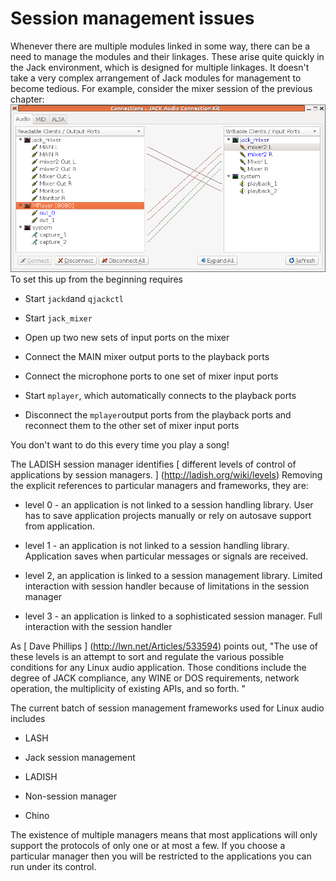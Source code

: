 #  Session management issues 

Whenever there are multiple modules linked in some way, there can be a need to 
      manage the modules and their linkages. These arise quite quickly in the Jack
      environment, which is designed for multiple linkages.
      It doesn't take a very complex arrangement of Jack modules for management to become tedious.
      For example, consider the mixer session of the previous chapter:
![alt text](mixer.png)To set this up from the beginning requires

+  Start
 `jackd`and
 `qjackctl`


+  Start
 `jack_mixer`


+  Open up two new sets of input ports on the mixer


+  Connect the MAIN mixer output ports to the playback ports


+  Connect the microphone ports to one set of mixer input ports


+  Start
 `mplayer`, which automatically connects to the playback ports


+  Disconnect the
 `mplayer`output ports from the playback ports
	  and reconnect them to the other set of mixer input ports


You don't want to do this every time you play a song!

The LADISH session manager identifies
 [
	different levels of control of applications by session managers.
      ] (http://ladish.org/wiki/levels)
Removing the explicit references to particular managers and frameworks, they are:

+  level 0 - an application is not linked to a session handling library. 
	  User has to save application projects manually or rely on autosave support from application.


+  level 1 - an application is not linked to a session handling library. 
	  Application saves when particular messages or signals are received.


+  level 2, an application is linked to a session management library. 
	  Limited interaction with session handler because of limitations in the session manager


+  level 3 - an application is linked to a sophisticated session manager. 
	  Full interaction with the session handler




As
 [
	Dave Phillips
      ] (http://lwn.net/Articles/533594)
points out, "The use of these levels is an attempt to sort and regulate the various 
      possible conditions for any Linux audio application. 
      Those conditions include the degree of JACK compliance, 
      any WINE or DOS requirements, network operation, the multiplicity of existing APIs, and so forth. "

The current batch of session management frameworks
      used for Linux audio includes

+  LASH


+  Jack session management


+  LADISH


+  Non-session manager


+  Chino


The existence of multiple managers means that most applications will only support
      the protocols of only one or at most a few. If you choose a particular manager
      then you will be restricted to the applications you can run under its control.

